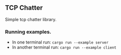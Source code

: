 ## TCP Chatter
Simple tcp chatter library.

### Running examples.
- In one terminal run: `cargo run --example server`
- In another terminal run: `cargo run --example client`
